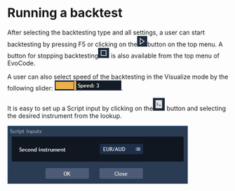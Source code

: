 # Running a backtest

After selecting the backtesting type and all settings, a user can start backtesting by pressing F5 or clicking on the![](../../.gitbook/assets/3%20%2847%29%20%281%29.png)button on the top menu. A button for stopping backtesting![](../../.gitbook/assets/2%20%2867%29.png) is also available from the top menu of EvoCode.

A user can also select speed of the backtesting in the Visualize mode by the following slider: ![](../../.gitbook/assets/3%20%2827%29.png).

It is easy to set up a Script input by clicking on the![](../../.gitbook/assets/4%20%2814%29.png) button and selecting the desired instrument from the lookup.

![](../../.gitbook/assets/5%20%2832%29.png)

